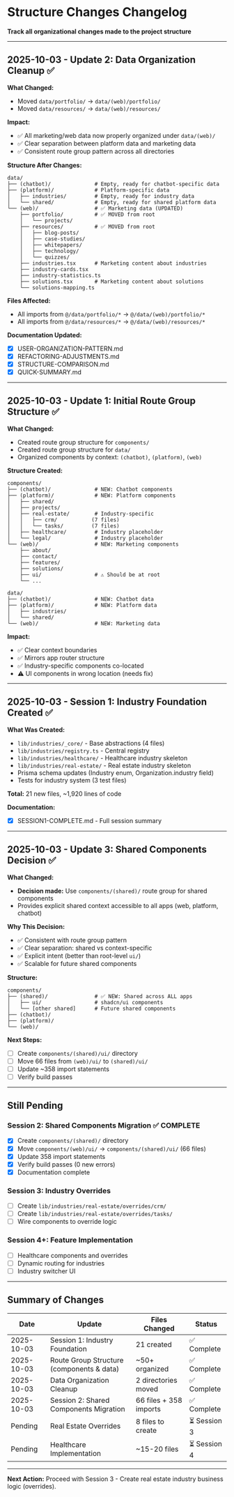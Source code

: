 # Structure Changes Changelog

**Track all organizational changes made to the project structure**

---

## 2025-10-03 - Update 2: Data Organization Cleanup ✅

**What Changed:**
- Moved `data/portfolio/` → `data/(web)/portfolio/`
- Moved `data/resources/` → `data/(web)/resources/`

**Impact:**
- ✅ All marketing/web data now properly organized under `data/(web)/`
- ✅ Clear separation between platform data and marketing data
- ✅ Consistent route group pattern across all directories

**Structure After Changes:**
```
data/
├── (chatbot)/              # Empty, ready for chatbot-specific data
├── (platform)/             # Platform-specific data
│   ├── industries/         # Empty, ready for industry data
│   └── shared/             # Empty, ready for shared platform data
└── (web)/                  # ✅ Marketing data (UPDATED)
    ├── portfolio/          # ✅ MOVED from root
    │   └── projects/
    ├── resources/          # ✅ MOVED from root
    │   ├── blog-posts/
    │   ├── case-studies/
    │   ├── whitepapers/
    │   ├── technology/
    │   └── quizzes/
    ├── industries.tsx      # Marketing content about industries
    ├── industry-cards.tsx
    ├── industry-statistics.ts
    ├── solutions.tsx       # Marketing content about solutions
    └── solutions-mapping.ts
```

**Files Affected:**
- All imports from `@/data/portfolio/*` → `@/data/(web)/portfolio/*`
- All imports from `@/data/resources/*` → `@/data/(web)/resources/*`

**Documentation Updated:**
- [x] USER-ORGANIZATION-PATTERN.md
- [x] REFACTORING-ADJUSTMENTS.md
- [x] STRUCTURE-COMPARISON.md
- [x] QUICK-SUMMARY.md

---

## 2025-10-03 - Update 1: Initial Route Group Structure ✅

**What Changed:**
- Created route group structure for `components/`
- Created route group structure for `data/`
- Organized components by context: `(chatbot)`, `(platform)`, `(web)`

**Structure Created:**
```
components/
├── (chatbot)/              # NEW: Chatbot components
├── (platform)/             # NEW: Platform components
│   ├── shared/
│   ├── projects/
│   ├── real-estate/        # Industry-specific
│   │   ├── crm/           (7 files)
│   │   └── tasks/         (7 files)
│   ├── healthcare/         # Industry placeholder
│   └── legal/              # Industry placeholder
└── (web)/                  # NEW: Marketing components
    ├── about/
    ├── contact/
    ├── features/
    ├── solutions/
    ├── ui/                 # ⚠️ Should be at root
    └── ...

data/
├── (chatbot)/              # NEW: Chatbot data
├── (platform)/             # NEW: Platform data
│   ├── industries/
│   └── shared/
└── (web)/                  # NEW: Marketing data
```

**Impact:**
- ✅ Clear context boundaries
- ✅ Mirrors app router structure
- ✅ Industry-specific components co-located
- ⚠️ UI components in wrong location (needs fix)

---

## 2025-10-03 - Session 1: Industry Foundation Created ✅

**What Was Created:**
- `lib/industries/_core/` - Base abstractions (4 files)
- `lib/industries/registry.ts` - Central registry
- `lib/industries/healthcare/` - Healthcare industry skeleton
- `lib/industries/real-estate/` - Real estate industry skeleton
- Prisma schema updates (Industry enum, Organization.industry field)
- Tests for industry system (3 test files)

**Total:** 21 new files, ~1,920 lines of code

**Documentation:**
- [x] SESSION1-COMPLETE.md - Full session summary

---

## 2025-10-03 - Update 3: Shared Components Decision ✅

**What Changed:**
- **Decision made:** Use `components/(shared)/` route group for shared components
- Provides explicit shared context accessible to all apps (web, platform, chatbot)

**Why This Decision:**
- ✅ Consistent with route group pattern
- ✅ Clear separation: shared vs context-specific
- ✅ Explicit intent (better than root-level `ui/`)
- ✅ Scalable for future shared components

**Structure:**
```
components/
├── (shared)/               # ✅ NEW: Shared across ALL apps
│   ├── ui/                 # shadcn/ui components
│   └── [other shared]      # Future shared components
├── (chatbot)/
├── (platform)/
└── (web)/
```

**Next Steps:**
- [ ] Create `components/(shared)/ui/` directory
- [ ] Move 66 files from `(web)/ui/` to `(shared)/ui/`
- [ ] Update ~358 import statements
- [ ] Verify build passes

---

## Still Pending

### Session 2: Shared Components Migration ✅ COMPLETE
- [x] Create `components/(shared)/` directory
- [x] Move `components/(web)/ui/` → `components/(shared)/ui/` (66 files)
- [x] Update 358 import statements
- [x] Verify build passes (0 new errors)
- [x] Documentation complete

### Session 3: Industry Overrides
- [ ] Create `lib/industries/real-estate/overrides/crm/`
- [ ] Create `lib/industries/real-estate/overrides/tasks/`
- [ ] Wire components to override logic

### Session 4+: Feature Implementation
- [ ] Healthcare components and overrides
- [ ] Dynamic routing for industries
- [ ] Industry switcher UI

---

## Summary of Changes

| Date | Update | Files Changed | Status |
|------|--------|---------------|--------|
| 2025-10-03 | Session 1: Industry Foundation | 21 created | ✅ Complete |
| 2025-10-03 | Route Group Structure (components & data) | ~50+ organized | ✅ Complete |
| 2025-10-03 | Data Organization Cleanup | 2 directories moved | ✅ Complete |
| 2025-10-03 | Session 2: Shared Components Migration | 66 files + 358 imports | ✅ Complete |
| Pending | Real Estate Overrides | 8 files to create | ⏳ Session 3 |
| Pending | Healthcare Implementation | ~15-20 files | ⏳ Session 4 |

---

**Next Action:** Proceed with Session 3 - Create real estate industry business logic (overrides).

